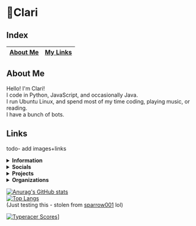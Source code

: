# 💜Clari
## Index
|[About Me](README.md#About-Me)|[My Links](README.md#Links)|
|---|---|

## About Me
Hello! I'm Clari!<br>
I code in Python, JavaScript, and occasionally Java.<br>
I run Ubuntu Linux, and spend most of my time coding, playing music, or reading.<br>
I have a bunch of bots.

## Links
todo- add images+links

<details><summary><strong>Information</strong></summary><br>
  <ul>
    <li><a href="https://en.pronouns.page/@Clari_7744" target="_blank">Pronouns.page</a></li>
    <li><a href="https://cake.avris.it/pC6" target="_blank">Attraction Layer Cake</a></li>
  </ul>
</details>

<details>
  <summary>
    <strong>Socials</strong>
  </summary><br>
  <ul>
    <li><a href="https://twitter.com/@Clari_7744" target="_blank">Twitter</a></li>
    <li>YouTube</li>
    <li>Discord: 💜Clari#7744
  </ul>
</details>

<details>
  <summary>
    <strong>Projects</strong>
  </summary><br>
  Discord
  <ul>
    <li><a href="https://discord.gg/EQkDnBS" target="_blank">My Server</a></li>
    <li><a href="https://discord.com/oauth2/authorize?client_id=742036262004981801&scope=bot+applications.commands&permissions=8" target="_blank">Clari's Helper</a></li>
  </ul>
  Games
  <ul>
    <li><a href="https://ttt.zanderp25.com" target="_blank">TicTacToe Online</a></li>
    <li><a href="https://replit.com/@ClarinetPuppy/TicTacToe?v=1" target="_blank">TicTacToe.py</a></li>
  </ul>
</details>

<details>
  <summary>
    <strong>Organizations</strong>
  </summary><br>
  <ul>
    <li><a href="https://github.com/PortalDiscordDevelopment" target="_blank">Portal</a></li>
  </ul>
</details>

[![Anurag's GitHub stats](https://github-readme-stats.vercel.app/api?username=Clari-7744)](https://github.com/anuraghazra/github-readme-stats)<br>
[![Top Langs](https://github-readme-stats.vercel.app/api/top-langs/?username=Clari-7744)](https://github.com/anuraghazra/github-readme-stats)<br>
(Just testing this - stolen from [sparrow001](https://github.com/sparrow001) lol)


[![Typeracer Scores](https://data.typeracer.com/misc/badge?user=clari_7744)](https://data.typeracer.com/pit/profile?user=clari_7744)]
